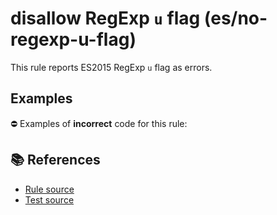 # disallow RegExp `u` flag (es/no-regexp-u-flag)

This rule reports ES2015 RegExp `u` flag as errors.

## Examples

⛔ Examples of **incorrect** code for this rule:

<eslint-playground type="bad" code="/*eslint es/no-regexp-u-flag: error */
const r1 = /[☀️☔]/u
" />

## 📚 References

- [Rule source](https://github.com/mysticatea/eslint-plugin-es/blob/v1.4.1/lib/rules/no-regexp-u-flag.js)
- [Test source](https://github.com/mysticatea/eslint-plugin-es/blob/v1.4.1/tests/lib/rules/no-regexp-u-flag.js)
